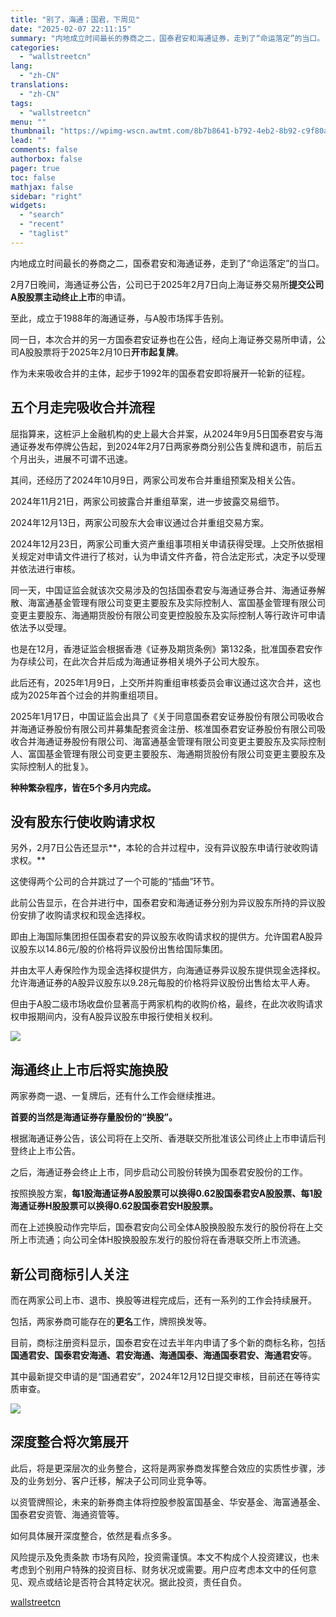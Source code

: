```yaml
---
title: "别了，海通；国君，下周见"
date: "2025-02-07 22:11:15"
summary: "内地成立时间最长的券商之二，国泰君安和海通证券，走到了“命运落定”的当口。 2月7日晚间，海通证券公..."
categories:
  - "wallstreetcn"
lang:
  - "zh-CN"
translations:
  - "zh-CN"
tags:
  - "wallstreetcn"
menu: ""
thumbnail: "https://wpimg-wscn.awtmt.com/8b7b8641-b792-4eb2-8b92-c9f80a672d87.jpeg"
lead: ""
comments: false
authorbox: false
pager: true
toc: false
mathjax: false
sidebar: "right"
widgets:
  - "search"
  - "recent"
  - "taglist"
---
```


内地成立时间最长的券商之二，国泰君安和海通证券，走到了“命运落定”的当口。

2月7日晚间，海通证券公告，公司已于2025年2月7日向上海证券交易所**提交公司A股股票主动终止上市**的申请。

至此，成立于1988年的海通证券，与A股市场挥手告别。

同一日，本次合并的另一方国泰君安证券也在公告，经向上海证券交易所申请，公司A股股票将于2025年2月10日**开市起复牌**。

作为未来吸收合并的主体，起步于1992年的国泰君安即将展开一轮新的征程。

**五个月走完吸收合并流程**
---------------

屈指算来，这桩沪上金融机构的史上最大合并案，从2024年9月5日国泰君安与海通证券发布停牌公告起，到2024年2月7日两家券商分别公告复牌和退市，前后五个月出头，进展不可谓不迅速。

其间，还经历了2024年10月9日，两家公司发布合并重组预案及相关公告。

2024年11月21日，两家公司披露合并重组草案，进一步披露交易细节。

2024年12月13日，两家公司股东大会审议通过合并重组交易方案。

2024年12月23日，两家公司重大资产重组事项相关申请获得受理。上交所依据相关规定对申请文件进行了核对，认为申请文件齐备，符合法定形式，决定予以受理并依法进行审核。

同一天，中国证监会就该次交易涉及的包括国泰君安与海通证券合并、海通证券解散、海富通基金管理有限公司变更主要股东及实际控制人、富国基金管理有限公司变更主要股东、海通期货股份有限公司变更控股股东及实际控制人等行政许可申请依法予以受理。

也是在12月，香港证监会根据香港《证券及期货条例》第132条，批准国泰君安作为存续公司，在此次合并后成为海通证券相关境外子公司大股东。

此后还有，2025年1月9日，上交所并购重组审核委员会审议通过这次合并，这也成为2025年首个过会的并购重组项目。

2025年1月17日，中国证监会出具了《关于同意国泰君安证券股份有限公司吸收合并海通证券股份有限公司并募集配套资金注册、核准国泰君安证券股份有限公司吸收合并海通证券股份有限公司、海富通基金管理有限公司变更主要股东及实际控制人、富国基金管理有限公司变更主要股东、海通期货股份有限公司变更主要股东及实际控制人的批复》。

**种种繁杂程序，皆在5个多月内完成。**

**没有股东行使收购请求权**
---------------

另外，2月7日公告还显示**，本轮的合并过程中，没有异议股东申请行驶收购请求权。**

这使得两个公司的合并跳过了一个可能的“插曲”环节。

此前公告显示，在合并进行中，国泰君安和海通证券分别为异议股东所持的异议股份安排了收购请求权和现金选择权。

即由上海国际集团担任国泰君安的异议股东收购请求权的提供方。允许国君A股异议股东以14.86元/股的价格将异议股份出售给国际集团。

并由太平人寿保险作为现金选择权提供方，向海通证券异议股东提供现金选择权。允许海通证券的A股异议股东以9.28元每股的价格将异议股份出售给太平人寿。

但由于A股二级市场收盘价显著高于两家机构的收购价格，最终，在此次收购请求权申报期间内，没有A股异议股东申报行使相关权利。

![](https://wpimg-wscn.awtmt.com/d370ffd7-710d-4bea-8af5-ba6576b36748.png)

**海通终止上市后将实施换股**
----------------

两家券商一退、一复牌后，还有什么工作会继续推进。

**首要的当然是海通证券存量股份的“换股”。**

根据海通证券公告，该公司将在上交所、香港联交所批准该公司终止上市申请后刊登终止上市公告。

之后，海通证券会终止上市，同步启动公司股份转换为国泰君安股份的工作。

按照换股方案，**每1股海通证券A股股票可以换得0.62股国泰君安A股股票、每1股海通证券H股股票可以换得0.62股国泰君安H股股票。**

而在上述换股动作完毕后，国泰君安向公司全体A股换股股东发行的股份将在上交所上市流通；向公司全体H股换股股东发行的股份将在香港联交所上市流通。

**新公司商标引人关注**
-------------

而在两家公司上市、退市、换股等进程完成后，还有一系列的工作会持续展开。

包括，两家券商可能存在的**更名**工作，牌照换发等。

目前，商标注册资料显示，国泰君安在过去半年内申请了多个新的商标名称，包括**国通君安、国泰君安海通、君安海通、海通国泰、海通国泰君安、海通君安**等。

其中最新提交申请的是“国通君安”，2024年12月12日提交审核，目前还在等待实质审查。

![](https://wpimg-wscn.awtmt.com/37ba7904-a7d2-42e2-8dfe-68f037a11e33.png)

**深度整合将次第展开**
-------------

此后，将是更深层次的业务整合，这将是两家券商发挥整合效应的实质性步骤，涉及的业务划分、客户迁移，解决子公司同业竞争等。

以资管牌照论，未来的新券商主体将控股参股富国基金、华安基金、海富通基金、国泰君安资管、海通资管等。

如何具体展开深度整合，依然是看点多多。

风险提示及免责条款
市场有风险，投资需谨慎。本文不构成个人投资建议，也未考虑到个别用户特殊的投资目标、财务状况或需要。用户应考虑本文中的任何意见、观点或结论是否符合其特定状况。据此投资，责任自负。

[wallstreetcn](https://wallstreetcn.com/articles/3740617)
